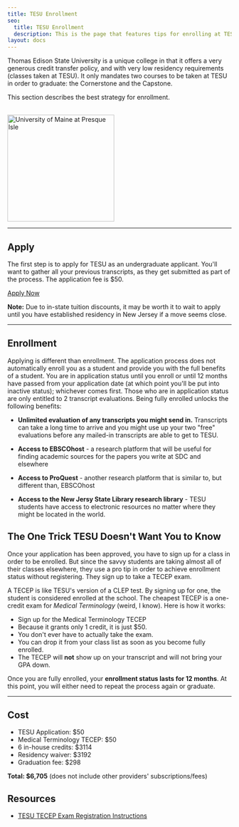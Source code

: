 ```yaml
---
title: TESU Enrollment
seo:
  title: TESU Enrollment
  description: This is the page that features tips for enrolling at TESU.
layout: docs
---
```


Thomas Edison State University is a unique college in that it offers a very generous credit transfer policy, and with very low residency requirements (classes taken at TESU). It only mandates two courses to be taken at TESU in order to graduate: the Cornerstone and the Capstone.

This section describes the best strategy for enrollment.

<br>
<img src="/images/umpi-logo-color.svg" alt="University of Maine at Presque Isle" width="240"/>
<br>

***

## Apply

The first step is to apply for TESU as an undergraduate applicant. You'll want to gather all your previous transcripts, as they get submitted as part of the process. The application fee is $50.

<a href="https://www.tesu.edu/apply" class="button">Apply Now</a>

<div class="note">
  <strong>Note:</strong> 
  Due to in-state tuition discounts, it may be worth it to wait to apply until you have established residency in New Jersey if a move seems close. 
</div>

<hr>

## Enrollment

Applying is different than enrollment. The application process does not automatically enroll you as a student and provide you with the full benefits of a student. You are in application status until you enroll or until 12 months have passed from your application date (at which point you'll be put into inactive status); whichever comes first. Those who are in application status are only entitled to 2 transcript evaluations. Being fully enrolled unlocks the following benefits:

+ **Unlimited evaluation of any transcripts you might send in.** Transcripts can take a long time to arrive and you might use up your two "free" evaluations before any mailed-in transcripts are able to get to TESU.

+ **Access to EBSCOhost** - a research platform that will be useful for finding academic sources for the papers you write at SDC and elsewhere

+ **Access to ProQuest** - another research platform that is similar to, but different than, EBSCOhost

+ **Access to the New Jersy State Library research library** - TESU students have access to electronic resources no matter where they might be located in the world.

## The One Trick TESU Doesn't Want You to Know

Once your application has been approved, you have to sign up for a class in order to be enrolled. But since the savvy students are taking almost all of their classes elsewhere, they use a pro tip in order to achieve enrollment status without registering. They sign up to take a TECEP exam.

A TECEP is like TESU's version of a CLEP test. By signing up for one, the student is considered enrolled at the school. The cheapest TECEP is a one-credit exam for _Medical Terminology_ (weird, I know). Here is how it works:

+ Sign up for the Medical Terminology TECEP
+ Because it grants only 1 credit, it is just $50.
+ You don't ever have to actually take the exam.
+ You can drop it from your class list as soon as you become fully enrolled.
+ The TECEP will **not** show up on your transcript and will not bring your GPA down.

Once you are fully enrolled, your **enrollment status lasts for 12 months**. At this point, you will either need to repeat the process again or graduate.

<hr>

## Cost

+ TESU Application: $50
+ Medical Terminology TECEP: $50
+ 6 in-house credits: $3114
+ Residency waiver: $3192
+ Graduation fee: $298

**Total: $6,705** (does not include other providers' subscriptions/fees)

## Resources

+ <a target="_blank" href="https://degreeforum.miraheze.org/wiki/TESU_TECEP_Exam/Class_Registration_Instructions">TESU TECEP Exam Registration Instructions</a>


